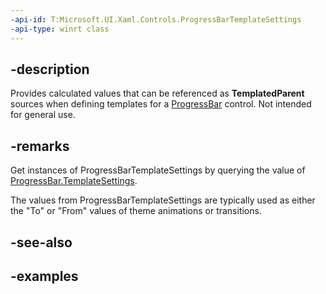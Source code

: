 ```yaml
---
-api-id: T:Microsoft.UI.Xaml.Controls.ProgressBarTemplateSettings
-api-type: winrt class
---
```


## -description

Provides calculated values that can be referenced as **TemplatedParent** sources when defining templates for a [ProgressBar](progressbar.md) control. Not intended for general use.

## -remarks

Get instances of ProgressBarTemplateSettings by querying the value of [ProgressBar.TemplateSettings](progressbar_templatesettings.md).

The values from ProgressBarTemplateSettings are typically used as either the "To" or "From" values of theme animations or transitions.

## -see-also

## -examples


